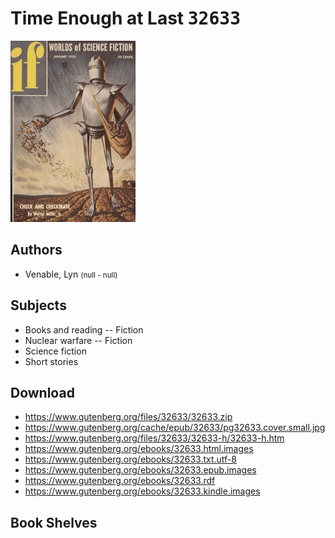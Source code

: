 # Time Enough at Last <kbd>32633</kbd>

![](./cover.medium.jpg "")

## Authors


 - Venable, Lyn <small>(null - null)</small>

## Subjects


 - Books and reading -- Fiction
 - Nuclear warfare -- Fiction
 - Science fiction
 - Short stories

## Download


 - https://www.gutenberg.org/files/32633/32633.zip
 - https://www.gutenberg.org/cache/epub/32633/pg32633.cover.small.jpg
 - https://www.gutenberg.org/files/32633/32633-h/32633-h.htm
 - https://www.gutenberg.org/ebooks/32633.html.images
 - https://www.gutenberg.org/ebooks/32633.txt.utf-8
 - https://www.gutenberg.org/ebooks/32633.epub.images
 - https://www.gutenberg.org/ebooks/32633.rdf
 - https://www.gutenberg.org/ebooks/32633.kindle.images

## Book Shelves



